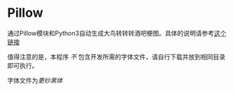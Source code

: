 # Pillow

通过Pillow模块和Python3自动生成大鸟转转转酒吧梗图。具体的说明请参考[这个链接](https://0w0.in)

值得注意的是，本程序 *不* 包含开发所需的字体文件，请自行下载并放到相同目录即可执行。

字体文件为*更纱黑体*
